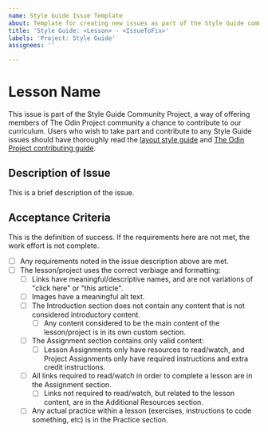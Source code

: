 ```yaml
---
name: Style Guide Issue Template
about: Template for creating new issues as part of the Style Guide community project
title: 'Style Guide: <Lesson> - <IssueToFix>'
labels: 'Project: Style Guide'
assignees: ''

---
```


# Lesson Name
This issue is part of the Style Guide Community Project, a way of offering members of The Odin Project community a chance to contribute to our curriculum. Users who wish to take part and contribute to any Style Guide issues should have thoroughly read the [layout style guide](https://github.com/TheOdinProject/curriculum/blob/main/LAYOUT_STYLE_GUIDE.md) and [The Odin Project contributing guide](https://github.com/TheOdinProject/theodinproject/blob/main/CONTRIBUTING.md).
  
## Description of Issue
This is a brief description of the issue.
  
## Acceptance Criteria
This is the definition of success. If the requirements here are not met, the work effort is not complete.
- [ ] Any requirements noted in the issue description above are met.
- [ ] The lesson/project uses the correct verbiage and formatting:
  - [ ] Links have meaningful/descriptive names, and are not variations of "click here" or "this article".
  - [ ] Images have a meaningful alt text.
  - [ ] The Introduction section does not contain any content that is not considered introductory content.
    - [ ] Any content considered to be the main content of the lesson/project is in its own custom section.
  - [ ] The Assignment section contains only valid content:
    - [ ] Lesson Assignments only have resources to read/watch, and Project Assignments only have required instructions and extra credit instructions.
  - [ ] All links required to read/watch in order to complete a lesson are in the Assignment section.
    - [ ] Links not required to read/watch, but related to the lesson content, are in the Additional Resources section.
  - [ ] Any actual practice within a lesson (exercises, instructions to code something, etc) is in the Practice section.
